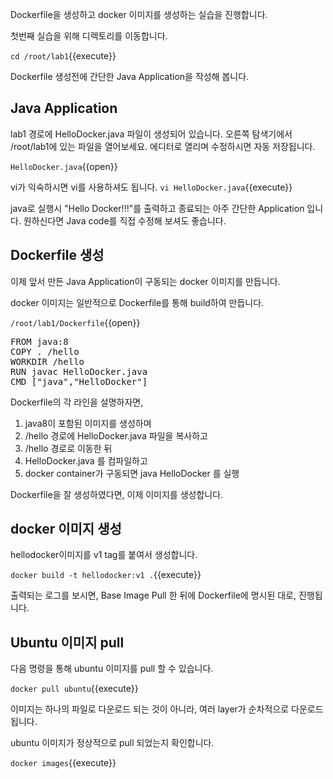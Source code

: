 Dockerfile을 생성하고 docker 이미지를 생성하는 실습을 진행합니다.

첫번째 실습을 위해 디렉토리를 이동합니다.

`cd /root/lab1`{{execute}}

Dockerfile 생성전에 간단한 Java Application을 작성해 봅니다.

## Java Application
lab1 경로에 HelloDocker.java 파일이 생성되어 있습니다.
오른쪽 탐색기에서 /root/lab1에 있는 파일을 열어보세요. 에디터로 열리며 수정하시면 자동 저장됩니다.

`HelloDocker.java`{{open}}

vi가 익숙하시면 vi를 사용하셔도 됩니다.
`vi HelloDocker.java`{{execute}}

java로 실행시 "Hello Docker!!!"를 출력하고 종료되는 아주 간단한 Application 입니다.
원하신다면 Java code를 직접 수정해 보셔도 좋습니다.

## Dockerfile 생성
이제 앞서 만든 Java Application이 구동되는 docker 이미지를 만듭니다.

docker 이미지는 일반적으로 Dockerfile를 통해 build하여 만듭니다.

`/root/lab1/Dockerfile`{{open}}

<pre class="file" data-filename="app.js" data-target="replace">FROM java:8
COPY . /hello
WORKDIR /hello
RUN javac HelloDocker.java
CMD ["java","HelloDocker"]
</pre>

Dockerfile의 각 라인을 설명하자면,
1. java8이 포함된 이미지를 생성하며
2. /hello 경로에 HelloDocker.java 파일을 복사하고
3. /hello 경로로 이동한 뒤
4. HelloDocker.java 를 컴파일하고
5. docker container가 구동되면 java HelloDocker 를 실행

Dockerfile을 잘 생성하였다면, 이제 이미지를 생성합니다.

## docker 이미지 생성
hellodocker이미지를 v1 tag를 붙여서 생성합니다.

`docker build -t hellodocker:v1 .`{{execute}}

출력되는 로그를 보시면, Base Image Pull 한 뒤에 Dockerfile에 명시된 대로, 진행됩니다.



## Ubuntu 이미지 pull
다음 명령을 통해 ubuntu 이미지를 pull 할 수 있습니다.

`docker pull ubuntu`{{execute}}

이미지는 하나의 파일로 다운로드 되는 것이 아니라, 여러 layer가 순차적으로 다운로드 됩니다.

ubuntu 이미지가 정상적으로 pull 되었는지 확인합니다.

`docker images`{{execute}}
